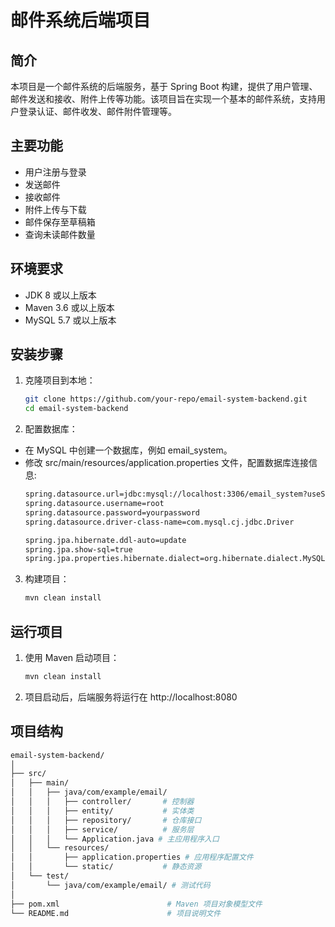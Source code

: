# 邮件系统后端项目

## 简介

本项目是一个邮件系统的后端服务，基于 Spring Boot 构建，提供了用户管理、邮件发送和接收、附件上传等功能。该项目旨在实现一个基本的邮件系统，支持用户登录认证、邮件收发、邮件附件管理等。

## 主要功能

- 用户注册与登录
- 发送邮件
- 接收邮件
- 附件上传与下载
- 邮件保存至草稿箱
- 查询未读邮件数量

## 环境要求

- JDK 8 或以上版本
- Maven 3.6 或以上版本
- MySQL 5.7 或以上版本

## 安装步骤

1. 克隆项目到本地：
   ```bash
   git clone https://github.com/your-repo/email-system-backend.git
   cd email-system-backend

2. 配置数据库：
- 在 MySQL 中创建一个数据库，例如 email_system。
- 修改 src/main/resources/application.properties 文件，配置数据库连接信息:
  ```bash
  spring.datasource.url=jdbc:mysql://localhost:3306/email_system?useSSL=false
  spring.datasource.username=root
  spring.datasource.password=yourpassword
  spring.datasource.driver-class-name=com.mysql.cj.jdbc.Driver

  spring.jpa.hibernate.ddl-auto=update
  spring.jpa.show-sql=true
  spring.jpa.properties.hibernate.dialect=org.hibernate.dialect.MySQL5Dialect

3. 构建项目：
   ```bash
   mvn clean install

## 运行项目

1. 使用 Maven 启动项目：
   ```bash
   mvn clean install

2. 项目启动后，后端服务将运行在 http://localhost:8080

## 项目结构
  ```bash
  email-system-backend/
│
├── src/
│   ├── main/
│   │   ├── java/com/example/email/
│   │   │   ├── controller/       # 控制器
│   │   │   ├── entity/           # 实体类
│   │   │   ├── repository/       # 仓库接口
│   │   │   ├── service/          # 服务层
│   │   │   └── Application.java # 主应用程序入口
│   │   └── resources/
│   │       ├── application.properties # 应用程序配置文件
│   │       └── static/           # 静态资源
│   └── test/
│       └── java/com/example/email/ # 测试代码
│
├── pom.xml                        # Maven 项目对象模型文件
└── README.md                      # 项目说明文件